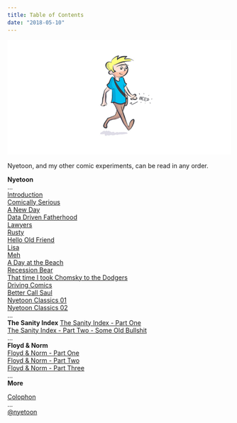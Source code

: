 ```yaml
---
title: Table of Contents
date: "2018-05-10"
---
```



<!-- end -->
![TableContentsHeader](./nyetoon_toc.jpg)

Nyetoon, and my other comic experiments, can be read in any order.

<b>Nyetoon</b>
<br>
...
<br>
[Introduction](../00-nyetoon-redux-intro)
<br>
[Comically Serious](../01-nyetoon-comicallyserious)
<br>
[A New Day](../02-nyetoon-anewday)
<br>
[Data Driven Fatherhood](../04-nyetoon-fatherhoodanalytics)
<br>
[Lawyers](../05-nyetoon-lawyercartoons)
<br>
[Rusty](../06-nyetoon-rusty)
<br>
[Hello Old Friend](../07-nyetoon-failure)
<br>
[Lisa](../08-nyetoon-lisa)
<br>
[Meh](../09-nyetoon-meh)
<br>
[A Day at the Beach](../10-nyetoon-adayatthebeach)
<br>
[Recession Bear](../11-nyetoon-recessionbear)
<br>
[That time I took Chomsky to the Dodgers](../16-nyetoon-chomsky)
<br>
[Driving Comics](../17-nyetoon-drivingcomics)
<br>
[Better Call Saul](../18-nyetoon-bettercallsaul)
<br>
[Nyetoon Classics 01](../19-nyetoon-nyetoonclassics01)
<br>
[Nyetoon Classics 02](../20-nyetoon-nyetoonclassics02)
<br>
...
<br>
<b>The Sanity Index</b>
[The Sanity Index - Part One](../03-nyetoon-sanityindex)
<br>
[The Sanity Index - Part Two - Some Old Bullshit](../12-nyetoon-someoldbullshit)
<br>
...
<br>
<b>Floyd & Norm</b>
<br>
[Floyd & Norm - Part One](../13-nyetoon-floydandnorm01)
<br>
[Floyd & Norm - Part Two](../14-nyetoon-floydandnorm02)
<br>
[Floyd & Norm - Part Three](../15-nyetoon-floydandnorm03)
<br>
...
<br>
<b>More</b>


[Colophon](../colophon)
<br>
...
<br>
[@nyetoon](http://twitter.com/nyetoon)
